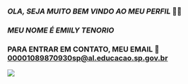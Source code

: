 ### *OLA, SEJA MUITO BEM VINDO AO MEU PERFIL* 💮🖤

### _MEU NOME É EMIILY TENORIO_
  
### PARA ENTRAR EM CONTATO, MEU EMAIL  📑 00001089870930sp@al.educacao.sp.gov.br ### 

![](https://media.tenor.com/a4zq76rzuGAAAAAi/canticos-dancing-frog.gif)
